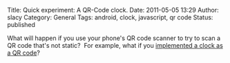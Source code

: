 Title: Quick experiment: A QR-Code clock.
Date: 2011-05-05 13:29
Author: slacy
Category: General
Tags: android, clock, javascript, qr code
Status: published

What will happen if you use your phone's QR code scanner to try to scan
a QR code that's not static?  For example, what if you [implemented a
clock as a QR
code](http://slacy.com/blog/wp-content/uploads/2011/05/qr_clock.html "QR Clock")?
